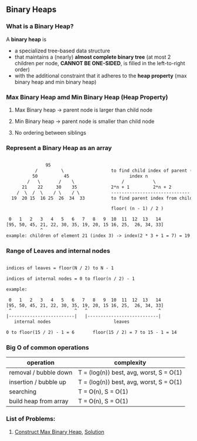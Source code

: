 ## Binary Heaps

### What is a Binary Heap?

A **binary heap** is

- a specialized tree-based data structure
- that maintains a (nearly) **almost complete binary tree** (at most 2 children per node, **CANNOT BE ONE-SIDED**, is filled in the left-to-right order)
- with the additional constraint that it adheres to the **heap property** (max binary heap and min binary heap)

### Max Binary Heap amd Min Binary Heap (Heap Property)

1. Max Binary heap -> parent node is larger than child node

2. Min Binary heap -> parent node is smaller than child node

3. No ordering between siblings

### Represent a Binary Heap as an array

```txt

               95
           /         \                  to find child index of parent (n - index of parent):
          50          45                       index n
        /   \       /    \                  /           \
      21    22     30    35             2*n + 1         2*n + 2
    /  \  /  \    / \    / \            ------------------------------
  19  20 15  16 25  26  34  33          to find parent index from child (n - index of child):

                                        floor( (n - 1) / 2 )

 0   1   2   3   4   5   6   7   8   9  10  11  12  13   14
[95, 50, 45, 21, 22, 30, 35, 19, 20, 15 16, 25,  26, 34, 33]
             ^
example: children of element 21 (index 3) -> index(2 * 3 + 1 = 7) = 19  index(2 * 3 + 2 = 8) = 20, which is correct

```

### Range of Leaves and internal nodes

```txt

indices of leaves = floor(N / 2) to N - 1

indices of internal nodes = 0 to floor(n / 2) - 1

example:

 0   1   2   3   4   5   6   7   8   9  10  11  12  13   14
[95, 50, 45, 21, 22, 30, 35, 19, 20, 15 16, 25,  26, 34, 33]
 ^                        ^   ^                           ^
|-------------------------|   |---------------------------|
   internal nodes                        leaves

0 to floor(15 / 2) - 1 = 6       floor(15 / 2) = 7 to 15 - 1 = 14
```

### Big O of common operations

| operation             | complexity                              |
| --------------------- | --------------------------------------- |
| removal / bubble down | T = (log(n)) best, avg, worst, S = O(1) |
| insertion / bubble up | T = (log(n)) best, avg, worst, S = O(1) |
| searching             | T = O(n), S = O(1)                      |
| build heap from array | T = O(n), S = O(1)                      |

### List of Problems:

1. [Construct Max Binary Heap](01-construct-max-binary-heap/question.md), [Solution](01-construct-max-binary-heap/max-binary-heap.ts)
